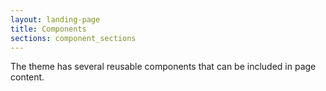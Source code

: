 ```yaml
---
layout: landing-page
title: Components
sections: component_sections
---
```


The theme has several reusable components that can be included in page content.
